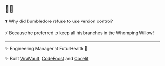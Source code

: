 ## 🧙‍♂️

❓ Why did Dumbledore refuse to use version control?

⚡️ Because he preferred to keep all his branches in the Whomping Willow!

--- 

✨ Engineering Manager at FuturHealth 🚀

✨ Built [ViralVault](viralvault.tech), [CodeBoost](https://t.me/code_boost_bot) and [Codelit](codelit.io)


